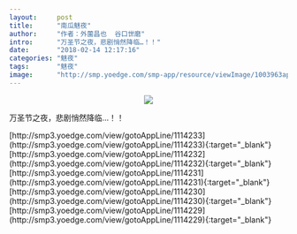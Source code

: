 ```yaml
---
layout:     post
title:      "南瓜魅夜"
author:     "作者：外薗昌也  谷口世磨"
intro:      "万圣节之夜，悲剧悄然降临…！！"
date:       "2018-02-14 12:17:16"
categories: "魅夜"
tags:       "魅夜"
image:      "http://smp.yoedge.com/smp-app/resource/viewImage/1003963appline.png"
---
```

<div style="text-align: center">
<p><img src="http://smp.yoedge.com/smp-app/resource/viewImage/1003963appline.png"/></p>
</div>
<p class="post-meta">
<span>万圣节之夜，悲剧悄然降临…！！</span>
</p>
[http://smp3.yoedge.com/view/gotoAppLine/1114233](http://smp3.yoedge.com/view/gotoAppLine/1114233){:target="_blank"}
[http://smp3.yoedge.com/view/gotoAppLine/1114232](http://smp3.yoedge.com/view/gotoAppLine/1114232){:target="_blank"}
[http://smp3.yoedge.com/view/gotoAppLine/1114231](http://smp3.yoedge.com/view/gotoAppLine/1114231){:target="_blank"}
[http://smp3.yoedge.com/view/gotoAppLine/1114230](http://smp3.yoedge.com/view/gotoAppLine/1114230){:target="_blank"}
[http://smp3.yoedge.com/view/gotoAppLine/1114229](http://smp3.yoedge.com/view/gotoAppLine/1114229){:target="_blank"}


